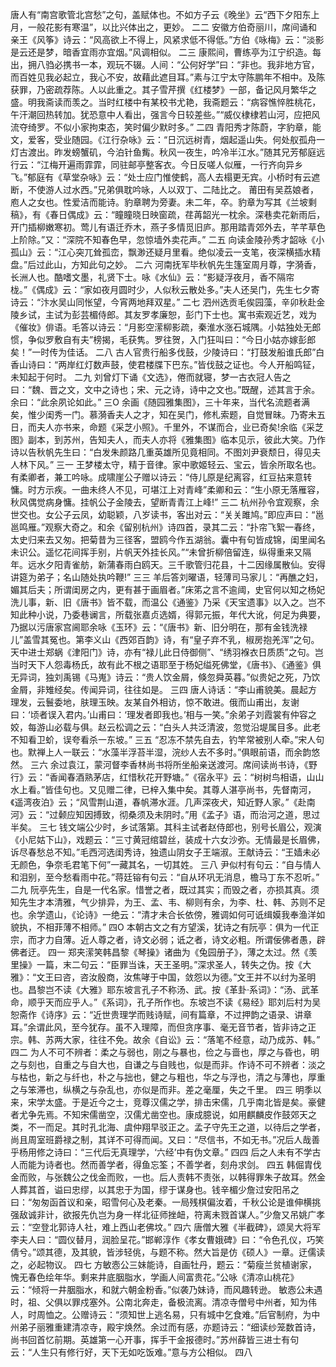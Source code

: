 <!-- { "loadSidebar": true } -->
唐人有“南宫歌管北宫愁”之句，盖赋体也。不如方子云《晚坐》云“西下夕阳东上月，一般花影有寒温”，以比兴体出之，更妙。
二二
安徽方伯奇丽川，席间诵和亲王《风筝》诗云：“风高欲上不得上，风紧求低不得低。”方伯《咏梅》云：“淡影是云还是梦，暗香宜雨亦宜烟。”风调相似。
二三
康熙间，曹练亭为江宁织造。每出，拥八驺必携书一本，观玩不辍。人间：“公何好学”曰：“非也。我非地方官，而百姓见我必起立，我心不安，故藉此遮目耳。”素与江宁太守陈鹏年不相中。及陈获罪，乃密疏荐陈。人以此重之。其子雪芹撰《红楼梦》一部，备记风月繁华之盛。明我斋读而羡之。当时红楼中有某校书尤艳，我斋题云：“病容憔悴胜桃花，午汗潮回热转加。犹恐意中人看出，强言今日较差些。”“威仪棣棣若山河，应把风流夺绮罗。不似小家拘束态，笑时偏少默时多。”
二四
青阳秀才陈蔚，字豹章，能文，爱客，受业随园。《江行杂咏》云：“日沉远树青，烟起遥山失。何处舣孤舟一灯古渡出。昨发螃蟹矶，今泊针鱼觜。秋风一夜生，吟冷半江水。”随其兄芳郁庭远行云：“江梅开遍雨霏霏，同驻邮亭整客衣。今日反嗟人似雁，一行齐向异乡飞。”郁庭有《草堂杂咏》云：“处士应门惟使鹤，高人去榻更无宾。小桥时有云遮断，不使游人过水西。”兄弟俱耽吟咏，人以双丁、二陆比之。
莆田有吴荔娘者，庖人之女也。性爱洁而能诗。豹章聘为旁妻。未二年，卒。豹章为写其《兰坡剩稿》，有《春日偶成》云：“瞳瞳晓日映窗疏，荏苒韶光一枕余。深巷卖花新雨后，开门插柳嫩寒初。莺儿有语迁乔木，燕子多情觅旧庐。那用踏青郊外去，芊芊草色上阶除。”又：“深院不知春色早，忽惊墙外卖花声。”
二五
向读金陵孙秀才韶咏《小孤山》云：“江心突兀耸孤峦，飘渺还疑月里看。绝似凌云一支笔，夜深横插水精盘。”后过此山，方知此句之妙。
二六
河南抚军毕秋帆先生篷室周月尊，字漪香，长洲人也。酷嗜文墨，礼贤下士。咏《水仙》云：“影疑浮夜月，香不隔帘栊。”《偶成》云：“家如夜月圆时少，人似秋云散处多。”夫人还吴门，先生七夕寄诗云：“汴水吴山同怅望，今宵两地拜双星。”
二七
泗州选贡毛俟园藻，辛卯秋赴金陵乡试，主试为彭芸楣侍郎。其友罗孝廉恕，彭门下士也。寓书索观近艺，戏为《催妆》俳语。毛答以诗云：“月影空潆柳影疏，秦淮水涨石城隅。小姑独处无郎惯，争似罗敷自有夫”榜揭，毛获隽。罗往贺，入门狂叫曰：“今日小姑亦嫁彭郎矣！”一时传为佳话。
二八
古人官贵行船多伐鼓，少陵诗曰：“打鼓发船谁氏郎”白香山诗曰：“两岸红灯数声鼓，使君楼牒下巴东。”皆伐鼓之证也。今人开船鸣钲，未知起于何时。
二九
刘曾灯下诵《文选》，倦而就寝，梦一古衣冠人告之曰：“魏、晋之文，文中之诗也；宋、元之诗，诗中之文也。”既醒，述其言于余。余曰：“此余夙论如此。”
三O
余画《随园雅集图》，三十年来，当代名流题者满矣，惟少闺秀一门。慕漪香夫人之才，知在吴门，修札索题，自觉冒昧。乃寄未五日，而夫人亦书来，命题《采芝小照》。千里外，不谋而合，业已奇矣!余临《采芝图》副本，到苏州，告知夫人，而夫人亦将《雅集图》临本见示，彼此大笑。乃作诗以告秋帆先生曰：“白发朱颜路几重英雄所见竟相同。不图刘尹衰颓日，得见夫人林下风。”
三一
王梦楼太守，精于音律。家中歌姬轻云、宝云，皆余所取名也。有柔卿者，兼工吟咏。成啸崖公子赠以诗云：“侍儿原是纪离容，红豆拈来意转慵。时方示疾。一曲未终人不见，可堪江上对青峰”柔卿和云：“生小原无落雁容，秋风偶觉病身慵。挂帆公子金陵去，望断青青江上峰!”
三二
杭州孙令宜观察，余世交也。女公子云凤，幼聪颖，八岁读书，客出对云：“关关雎鸠。”即应声曰：“邕邕鸣雁。”观察大奇之。和余《留别杭州》诗四首，录其二云：“扑帘飞絮一春终，太史归来去又匆。把菊昔为三径客，盟鸥今作五湖翁。囊中有句皆成锦，闺里闻名未识公。遥忆花间挥手别，片帆天外挂长风。”“未曾折柳倍留连，纵得重来又隔年。远水夕阳青雀舫，新蒲春雨白鸥天。三千歌管归花县，十二因缘属散仙。安得讲筵为弟子；名山随处执吟鞭!”
三三
羊后答刘曜语，轻薄司马家儿：“再醮之妇，媚其后夫；所谓闺房之内，更有甚于画眉者。”床笫之言不逾阈，史官何以知之杨妃洗儿事，新、旧《唐书》皆不载，而温公《通鉴》乃采《天宝遗事》以入之。岂不知此种小说，乃委巷谰言，所载张嘉贞选婿，得郭元振，年代大讹，何足为典要，乃据以污唐家宫阃耶余咏《玉环》云：“《唐书》新、旧分明在，那有金钱洗禄儿”盖雪其冤也。第李义山《西郊百韵》诗，有“皇子弃不乳，椒房抱羌浑”之句。天中进士郑蜗《津阳门》诗，亦有“禄儿此日侍御侧”、“绣羽褓衣日质质”之句。岂当时天下人怨毒杨氏，故有此不根之语耶至于杨妃缢死佛堂，《唐书》、《通鉴》俱无异词，独刘禹锡《马嵬》诗云：“贵人饮金屑，倏忽舜英暮。”似贵妃之死，乃饮金屑，非雉经矣。传闻异词，往往如是。
三四
唐人诗话：“李山甫貌美。晨起方理发，云鬟委地，肤理玉映。友某自外相访，惊不敢进。俄而山甫出，友谢曰：‘顷者误入君内。’山甫曰：‘理发者即我也。’相与一笑。”余弟子刘霞裳有仲容之姣，每游山必载与俱。赵云松调之云：“白头人共泛清波，忽觉沿堤属目多。此老不知看卫蚧，误夸看杀一东坡。”
三五
“忍冻不禁先自去，钓竿常被别人牵。”宋人句也。默禅上人一联云：“水藻半浮苔半湿，浣纱人去不多时。”俱眼前语，而余韵悠然。
三六
余过袁江，蒙河督李香林尚书将所坐船亲送渡河。席间读尚书诗，《野行》云：“香闻春酒熟茅店，红惜秋花开野塘。”《宿永平》云：“树树鸟相语，山山水上看。”皆佳句也。又见赠二律，已梓入集中矣。其尊人湛亭尚书，先督南河，《遥湾夜泊》云；“风雪荆山道，春帆滞水涯。几声深夜犬，知近野人家。”《赴南河》云：“过颡应知因搏致，彻桑须及未阴时。”用《孟子》语，而治河之道，思过半矣。
三七
钱文端公少时，乡试落第。其科主试者赵侍郎也，别号长眉公，观演《小尼姑下山》，戏题云：“三寸黄冠绾碧丝，装成十六女沙弥。无情最是长眉佛，诉尽春愁总不知。”毛西河选闺秀诗，独遗山阴女子王端淑。王献诗云：“王嫱未必无颜色，争奈毛君笔下何”一藏其名，一切其姓。
三八
尹似村有句云：“自与情人和泪别，至今愁看雨中花。”蒋廷镕有句云：“自从环巩无消息，檐马丁东不忍听。”
二九
阮亭先生，自是一代名家。惜誉之者，既过其实；而毁之者，亦损其真。须知先生才本清雅，气少排异，为王、孟、韦、柳则有余，为李、杜、韩、苏则不足也。余学遗山，《论诗》一绝云：“清才未合长依傍，雅调如何可诋缉嫫我奉渔洋如貌执，不相菲薄不相师。”
四O
本朝古文之有方望溪，犹诗之有阮亭：俱为一代正宗，而才力自薄。近人尊之者，诗文必弱；诋之者，诗文必粗。所谓佞佛者愚，辟佛者迂。
四一
郑夹潆笑韩昌黎《琴操》诸曲为《兔园册子》，薄之太过。然《羡里操》一篇，末二句云：“臣罪当诛，天王圣明。”深求圣人，转失之伪。按《大雅》：“文王曰咨，咨汝殷商，汝焦哮于中国，敛怨以为德。”文王并不以纣为圣明也。昌黎岂不读《大雅》耶东坡言孔子不称汤、武。按《革卦·系词》：“汤、武革命，顺乎天而应乎人。”《系词》，孔子所作也。东坡岂不读《易经》耶刘后村为吴恕斋作《诗序》云：“近世贵理学而贱诗赋，间有篇章，不过押韵之语录、讲章耳。”余谓此风，至今犹存。虽不入理障，而但贪序事、毫无音节者，皆非诗之正宗。韩、苏两大家，往往不免。故余《自讼》云：“落笔不经意，动乃成苏、韩。”
四二
为人不可不辨者：柔之与弱也，刚之与暴也，俭之与啬也，厚之与昏也，明之与刻也，自重之与自大也，自谦之与自贱也，似是而非。作诗不可不辨者：淡之与枯也，新之与纤也，朴之与拙也，健之与粗也，华之与浮也，清之与薄也，厚重之与笨滞也，纵横之与杂乱也，亦似是而非。差之毫厘，失之千里。
四三
明季以来，宋学太盛。于是近今之士，竞尊汉儒之学，排击宋儒，几乎南北皆是矣。豪健者尤争先焉。不知宋儒凿空，汉儒尤凿空也。康成臆说，如用麒麟皮作鼓郊天之类，不一而足。其时孔北海、虞仲翔早驳正之。孟子守先王之道，以待后之学者，尚且周室班爵禄之制，其详不可得而闻。又曰：“尽信书，不如无书。”况后人哉善乎杨用修之诗曰：“三代后无真理学，‘六经’中有伪文章。”
四四
后之人未有不学古人而能为诗者也。然而善学者，得鱼忘筌；不善学者，刻舟求剑。
四五
韩倔胄伐金而败，与张魏公之伐金而败，一也。后人责韩不责张，以韩得罪朱子故耳。然金人葬其首，谥曰忠缪，以其忠于为国，缪于谋身也。钱辛楣少詹过安阳吊之曰：“匆匆函首议和亲，昭雪何心及老秦。一局残棋偏汝着，千秋公论是谁伸横挑强敌诚非计，欲报先仇岂为身一样北征师挫衄，符离未戮首谋人。”少詹又吊姚广孝云：“空登北郭诗人社，难上西山老佛坟。”
四六
唐僧大雅《半截碑》，颂吴大将军李夫人曰：“圆仪替月，润脸呈花。”邯郸淳作《孝女曹娥碑》曰：“令色孔仪，巧笑倩兮。”颂其德，及其貌，皆涉轻佻，与题不称。然大旨是仿《硕人》一章。迂儒读之，必起物议。
四七
方敏悫公三妹能诗，自画牡丹，题云：“菊瘦兰贫植谢家，愧无春色绘年华。剩来井底胭脂水，学画人间富贵花。”公咏《清凉山桃花》云：“倾将一井胭脂水，和就六朝金粉香。”似袭乃妹诗，而风趣转逊。
敏悫公未遇时，祖、父俱以罪戍塞外。公南北奔走，备极流离。清凉寺僧号中州者，知为伟人，时周恤之。公赠诗云：“须知世上逃名易，只有城中乞食难。”后官制府，为中州弟子丽雅重建清凉寺，殿宇焕然。余过而有感，亦题诗云：“细读纱笼数首诗，尚书回首忆前期。英雄第一心开事，挥手干金报德时。”苏州薛皆三进士有句云：“人生只有修行好，天下无如吃饭难。”意与方公相似。
四八
